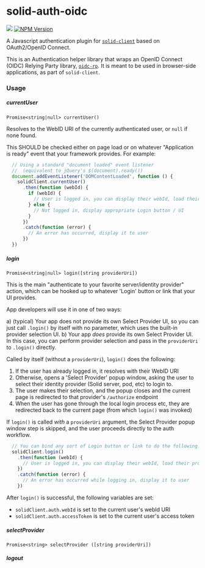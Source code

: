 # solid-auth-oidc
[![](https://img.shields.io/badge/project-Solid-7C4DFF.svg?style=flat)](https://github.com/solid/solid)
[![NPM Version](https://img.shields.io/npm/v/solid-auth-oidc.svg?style=flat)](https://npm.im/solid-auth-oidc)

A Javascript authentication plugin for
[`solid-client`](https://github.com/solid/solid-client) based on OAuth2/OpenID
Connect.

This is an Authentication helper library that wraps an OpenID Connect (OIDC)
Relying Party library, [`oidc-rp`](https://github.com/anvilresearch/oidc-rp).
It is meant to be used in browser-side applications, as part of `solid-client`.

### Usage

##### currentUser

`Promise<string|null> currentUser()`

Resolves to the WebID URI of the currently authenticated user, or `null` if none
found.

This SHOULD be checked either on page load or on whatever "Application is
ready" event that your framework provides. For example:

```js
  // Using a standard "document loaded" event listener
  //  (equivalent to jQuery's $(document).ready())
  document.addEventListener('DOMContentLoaded', function () {
    solidClient.currentUser()
      .then(function (webId) {
        if (webId) {
          // User is logged in, you can display their webId, load their profile, etc
        } else {
          // Not logged in, display appropriate Login button / UI
        }
      })
      .catch(function (error) {
        // An error has occurred, display it to user
      })
  })
```

##### login

`Promise<string|null> login([string providerUri])`

This is the main "authenticate to your favorite server/identity provider"
action, which can be hooked up to whatever 'Login' button or link that your
UI provides.

App developers will use it in one of two ways:

a) (typical) Your app does not provide its own Select Provider UI, so you can
  just call `.login()` by itself with no parameter, which uses the built-in
  provider selection UI.
b) Your app *does* provide its own Select Provider UI. In this case, you can
  perform provider selection and pass in the `providerUri` to `.login()`
  directly.

Called by itself (without a `providerUri`), `login()` does the following:

1. If the user has already logged in, it resolves with their WebID URI
2. Otherwise, opens a 'Select Provider' popup window, asking the user to select
   their identity provider (Solid server, pod, etc) to login to.
3. The user makes their selection, and the popup closes and the current page
   is redirected to that provider's `/authorize` endpoint
4. When the user has gone through the local login process etc, they are
   redirected back to the current page (from which `login()` was invoked)

If `login()` is called *with* a `providerUri` argument, the Select Provider
popup window step is skipped, and the user proceeds directly to the auth
workflow.

```js
  // You can bind any sort of Login button or link to do the following:
  solidClient.login()
    .then(function (webId) {
      // User is logged in, you can display their webId, load their profile, etc
    })
    .catch(function (error) {
      // An error has occurred while logging in, display it to user
    })
```

After `login()` is successful, the following variables are set:

- `solidClient.auth.webId` is set to the current user's webId URI
- `solidClient.auth.accessToken` is set to the current user's access token

##### selectProvider

`Promise<string> selectProvider ([string providerUri])`

##### logout

